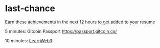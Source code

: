 # last-chance
Earn these achievements in the next 12 hours to get added to your resume

5 minutes:
Gitcoin Passport 
https://passport.gitcoin.co/

10 minutes:
[LearnWeb3]([url](https://learnweb3.io/)[https://learnweb3.io/])
